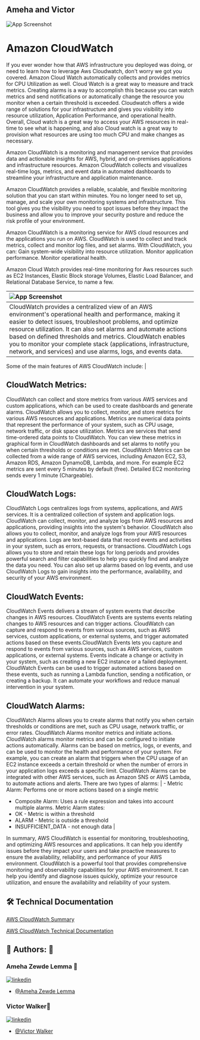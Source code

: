 ## Ameha and Victor



![App Screenshot](https://drive.google.com/uc?export=view&id=1wzImfY5CJoWL2liw0uZ3c-TaLAogsmyb)


# Amazon CloudWatch


If you ever wonder how that AWS infrastructure you deployed was doing, or need to learn how to leverage Aws Cloudwatch, don't worry we got you covered. Amazon Cloud Watch automatically collects and provides metrics for CPU Utilization as well. Cloud Watch is a great way to measure and track metrics. Creating alarms is a way to accomplish this because you can watch metrics and send notifications or automatically change the resource you monitor when a certain threshold is exceeded. Cloudwatch offers a wide range of solutions for your infrastructure and gives you visibility into resource utilization, Application Performance, and operational health. Overall, Cloud watch is a great way to access your AWS resources in real-time to see what is happening, and also Cloud watch is a great way to provision what resources are using too much CPU and make changes as necessary.

Amazon CloudWatch is a monitoring and management service that provides data and actionable insights for AWS, hybrid, and on-premises applications and infrastructure resources. Amazon CloudWatch collects and visualizes real-time logs, metrics, and event data in automated dashboards to streamline your infrastructure and application maintenance.

Amazon CloudWatch provides a reliable, scalable, and flexible monitoring solution that you can start within minutes. You no longer need to set up, manage, and scale your own monitoring systems and infrastructure. This tool gives you the visibility you need to spot issues before they impact the business and allow you to improve your security posture and reduce the risk profile of your environment.

Amazon CloudWatch is a monitoring service for AWS cloud resources and the applications you run on AWS. CloudWatch is used to collect and track metrics, collect and monitor log files, and set alarms.
With CloudWatch, you can:
Gain system-wide visibility into resource utilization.
Monitor application performance.
Monitor operational health.

Amazon Cloud Watch provides real-time monitoring for Aws resources such as EC2 Instances, Elastic Block storage Volumes, Elastic Load Balancer, and Relational Database Service, to name a few. 


|  ![App Screenshot](https://drive.google.com/uc?export=view&id=15dE076XRlDkw_tLJb3z6-eIr9ga1-4PL)   |
| :-------------------------------- |
|  CloudWatch provides a centralized view of an AWS environment's operational health and performance, making it easier to detect issues, troubleshoot problems, and optimize resource utilization. It can also set alarms and automate actions based on defined thresholds and metrics. CloudWatch enables you to monitor your complete stack (applications, infrastructure, network, and services) and use alarms, logs, and events data.

Some of the main features of AWS CloudWatch include: |


## CloudWatch Metrics: 
CloudWatch can collect and store metrics from various AWS services and custom applications, which can be used to create dashboards and generate alarms. CloudWatch allows you to collect, monitor, and store metrics for various AWS resources and applications. Metrics are numerical data points that represent the performance of your system, such as CPU usage, network traffic, or disk space utilization. Metrics are services that send time-ordered data points to CloudWatch. You can view these metrics in graphical form in CloudWatch dashboards and set alarms to notify you when certain thresholds or conditions are met. CloudWatch Metrics can be collected from a wide range of AWS services, including Amazon EC2, S3, Amazon RDS, Amazon DynamoDB, Lambda, and more. For example EC2 metrics are sent every 5 minutes by default (free). Detailed EC2 monitoring sends every 1 minute (Chargeable).

## CloudWatch Logs: 
CloudWatch Logs centralizes logs from systems, applications, and AWS services. It is a centralized collection of system and application logs. CloudWatch can collect, monitor, and analyze logs from AWS resources and applications, providing insights into the system's behavior. CloudWatch also allows you to collect, monitor, and analyze logs from your AWS resources and applications. Logs are text-based data that record events and activities in your system, such as errors, requests, or transactions. CloudWatch Logs allows you to store and retain these logs for long periods and provides powerful search and filter capabilities to help you quickly find and analyze the data you need. You can also set up alarms based on log events, and use CloudWatch Logs to gain insights into the performance, availability, and security of your AWS environment.

## CloudWatch Events: 
CloudWatch Events delivers a stream of system events that describe changes in AWS resources. CloudWatch Events are systems events relating changes to AWS resources and can trigger actions. CloudWatch can capture and respond to events from various sources, such as AWS services, custom applications, or external systems, and trigger automated actions based on these events.CloudWatch Events lets you capture and respond to events from various sources, such as AWS services, custom applications, or external systems. Events indicate a change or activity in your system, such as creating a new EC2 instance or a failed deployment. CloudWatch Events can be used to trigger automated actions based on these events, such as running a Lambda function, sending a notification, or creating a backup. It can automate your workflows and reduce manual intervention in your system.

## CloudWatch Alarms: 
CloudWatch Alarms allows you to create alarms that notify you when certain thresholds or conditions are met, such as CPU usage, network traffic, or error rates. CloudWatch Alarms monitor metrics and initiate actions. CloudWatch alarms monitor metrics and can be configured to initiate actions automatically. Alarms can be based on metrics, logs, or events, and can be used to monitor the health and performance of your system. For example, you can create an alarm that triggers when the CPU usage of an EC2 instance exceeds a certain threshold or when the number of errors in your application logs exceeds a specific limit. CloudWatch Alarms can be integrated with other AWS services, such as Amazon SNS or AWS Lambda, to automate actions and alerts.
There are two types of alarms:
| - Metric Alarm: Performs one or more actions based on a single metric
- Composite Alarm: Uses a rule expression and takes into account multiple alarms.
Metric Alarm states:
- OK - Metric is within a threshold
- ALARM - Metric is outside a threshold
- INSUFFICIENT_DATA - not enough data |


In summary, AWS CloudWatch is essential for monitoring, troubleshooting, and optimizing AWS resources and applications. It can help you identify issues before they impact your users and take proactive measures to ensure the availability, reliability, and performance of your AWS environment. CloudWatch is a powerful tool that provides comprehensive monitoring and observability capabilities for your AWS environment. It can help you identify and diagnose issues quickly, optimize your resource utilization, and ensure the availability and reliability of your system. 


## 🛠 Technical Documentation
[AWS CloudWatch Summary](https://docs.google.com/document/d/1GDviH7ZmXk3-k1BgSpSs8wmL0UZIa83SvoWhLk0ZOWE/edit?usp=share_link)

[AWS CloudWatch Technical Documentation](https://docs.google.com/document/d/1fDODmdVfspMcIQxkZpRRMyq2a0zFhFwirc3aPRr1kMA/edit?usp=share_link)


## 🔗 Authors: 👐

### Ameha Zewde Lemma 👨
[![linkedin](https://img.shields.io/badge/linkedin-0A66C2?style=for-the-badge&logo=linkedin&logoColor=white)](https://www.linkedin.com/in/ameha-lemma/)
- [@Ameha Zewde Lemma](https://github.com/orgs/cybertrainingrange/people/ameha01)

### Victor Walker👨
[![linkedin](https://img.shields.io/badge/linkedin-0A66C2?style=for-the-badge&logo=linkedin&logoColor=white)](https://www.linkedin.com/in/victor-walker-iv-b2001118a/)
- [@Victor Walker](https://github.com/orgs/cybertrainingrange/people/vick627)


